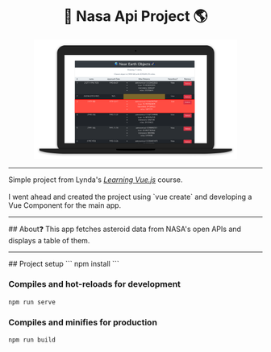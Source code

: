 
<div align="center">
    <h1> 🚀 Nasa Api Project 🌎️ </h1>
    <img src="nasa-api.png" style="width: 80%">
</div>

<hr>
Simple project from Lynda's <a href="https://www.lynda.com/JavaScript-tutorials/Learning-Vuejs/737798-2.html"><i>Learning Vue.js</i></a> course.
<br><br>
I went ahead and created the project using `vue create` and developing a Vue Component for the main app.

<hr>
## About❓️️
This app fetches asteroid data from NASA's open APIs and displays a table of them.

<hr>
## Project setup
```
npm install
```

### Compiles and hot-reloads for development
```
npm run serve
```

### Compiles and minifies for production
```
npm run build
```
